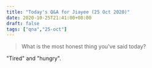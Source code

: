 ```yaml
---
title: "Today's Q&A for Jiayee (25 Oct 2020)"
date: 2020-10-25T21:41:00+08:00
draft: false
tags: ["qna","25-oct"]
---
```

> What is the most honest thing you've said today?

"Tired" and "hungry".
